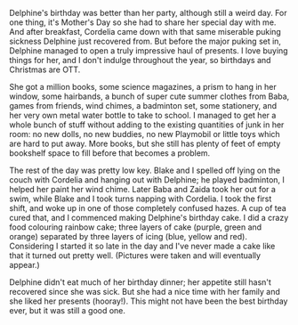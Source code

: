 <!--
.. title: Sixth Birthday
.. date: 2009-05-10 22:12:18
.. author: Amy Brown
-->

Delphine's birthday was better than her party, although
still a weird day. For one thing, it's Mother's Day so
she had to share her special day with me.  And after
breakfast, Cordelia came down with that same miserable
puking sickness Delphine just recovered from. But before
the major puking set in, Delphine managed to open a truly
impressive haul of presents. I love buying things for her, and
I don't indulge throughout the year, so birthdays and 
Christmas are OTT.

She got a million books, some science magazines, a prism
to hang in her window, some hairbands, a bunch of super cute
summer clothes from Baba, games from friends, wind chimes,
a badminton set, some stationery, and her very own metal
water bottle to take to school. I managed to get her a
whole bunch of stuff without adding to the existing quantities
of junk in her room: no new dolls, no new buddies, no new
Playmobil or little toys which are hard to put away. More
books, but she still has plenty of feet of empty bookshelf
space to fill before that becomes a problem.

The rest of the day was pretty low key. Blake and I
spelled off lying on the couch with Cordelia and hanging
out with Delphine; he played badminton, I helped her
paint her wind chime. Later Baba and Zaida took her out
for a swim, while Blake and I took turns napping with
Cordelia. I took the first shift, and woke up in one 
of those completely confused hazes. A cup of tea cured
that, and I commenced making Delphine's birthday cake.
I did a crazy food colouring rainbow cake; three layers
of cake (purple, green and orange) separated by three
layers of icing (blue, yellow and red). Considering I
started it so late in the day and I've never made a
cake like that it turned out pretty well. (Pictures were
taken and will eventually appear.)

Delphine didn't eat much of her birthday dinner; her
appetite still hasn't recovered since she was sick.
But she had a nice time with her family and she liked
her presents (hooray!). This might not have been the
best birthday ever, but it was still a good one.

